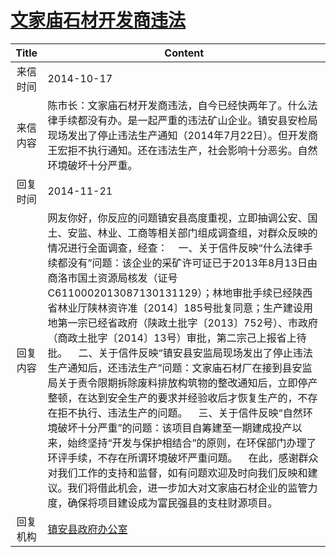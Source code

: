 # <a href="http://www.shangluo.gov.cn/zmhd/ldxxxx.jsp?urltype=leadermail.LeaderMailContentUrl&wbtreeid=1112&leadermailid=2767">文家庙石材开发商违法</a>
|Title|Content|
|:---:|---|
|来信时间|2014-10-17|
|来信内容|陈市长：文家庙石材开发商违法，自今已经快两年了。什么法律手续都没有办。是一起严重的违法矿山企业。镇安县安检局现场发出了停止违法生产通知（2014年7月22日）。但开发商王宏拒不执行通知。还在违法生产，社会影响十分恶劣。自然环境破坏十分严重。|
|回复时间|2014-11-21|
|回复内容|网友你好，你反应的问题镇安县高度重视，立即抽调公安、国土、安监、林业、工商等相关部门组成调查组，对群众反映的情况进行全面调查，经查：    一、关于信件反映“什么法律手续都没有”问题：该企业的采矿许可证已于2013年8月13日由商洛市国土资源局核发（证号C6110002013087130131129）；林地审批手续已经陕西省林业厅陕林资许准〔2014〕185号批复同意；生产建设用地第一宗已经省政府（陕政土批字〔2013〕752号）、市政府（商政土批字〔2014〕13号）审批，第二宗己上报省上待批。    二、关于信件反映“镇安县安监局现场发出了停止违法生产通知后，还违法生产”问题：文家庙石材厂在接到县安监局关于责令限期拆除废料排放构筑物的整改通知后，立即停产整顿，在达到安全生产的要求并经验收后才恢复生产的，不存在拒不执行、违法生产的问题。    三、关于信件反映“自然环境破坏十分严重”的问题：该项目自筹建至一期建成投产以来，始终坚持“开发与保护相结合”的原则，在环保部门办理了环评手续，不存在所谓环境破坏严重问题。    在此，感谢群众对我们工作的支持和监督，如有问题欢迎及时向我们反映和建议。我们将借此机会，进一步加大对文家庙石材企业的监管力度，确保将项目建设成为富民强县的支柱财源项目。|
|回复机构|<a href="../../categories/agencies/镇安县政府办公室.md">镇安县政府办公室</a>|